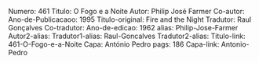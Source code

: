 Numero: 461
Titulo: O Fogo e a Noite
Autor: Philip José Farmer
Co-autor: 
Ano-de-Publicacaoo: 1995
Titulo-original: Fire and the Night
Tradutor: Raul Gonçalves
Co-tradutor: 
Ano-de-edicao: 1962
alias: Philip-Jose-Farmer
Autor2-alias: 
Tradutor1-alias: Raul-Goncalves
Tradutor2-alias: 
Titulo-link: 461-O-Fogo-e-a-Noite
Capa: António Pedro
pags: 186
Capa-link: Antonio-Pedro